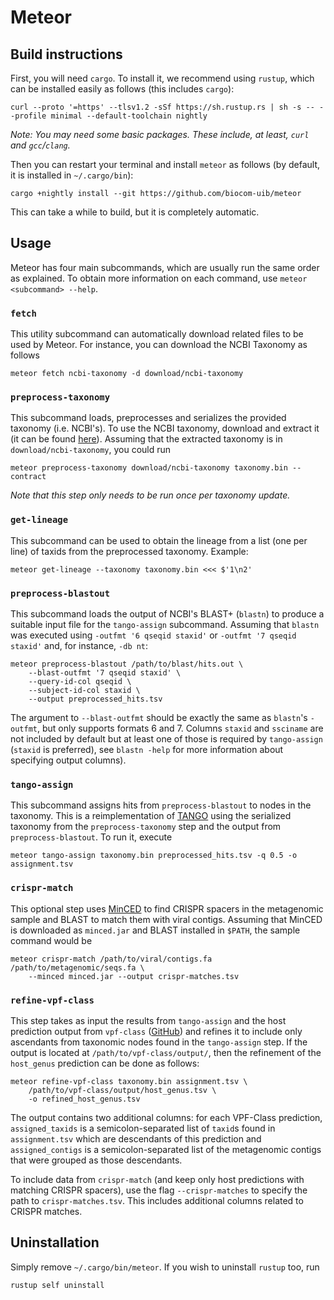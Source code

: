 # Meteor

## Build instructions

First, you will need `cargo`. To install it, we recommend using `rustup`, which
can be installed easily as follows (this includes `cargo`):

```
curl --proto '=https' --tlsv1.2 -sSf https://sh.rustup.rs | sh -s -- --profile minimal --default-toolchain nightly
```

_Note: You may need some basic packages. These include, at least, `curl` and
`gcc`/`clang`._

Then you can restart your terminal and install `meteor` as follows (by default,
it is installed in `~/.cargo/bin`):


```
cargo +nightly install --git https://github.com/biocom-uib/meteor
```

This can take a while to build, but it is completely automatic.

## Usage

Meteor has four main subcommands, which are usually run the same order as
explained. To obtain more information on each command, use `meteor
<subcommand> --help`.

### `fetch`

This utility subcommand can automatically download related files to be used by Meteor.
For instance, you can download the NCBI Taxonomy as follows

```
meteor fetch ncbi-taxonomy -d download/ncbi-taxonomy
```

### `preprocess-taxonomy`

This subcommand loads, preprocesses and serializes the provided taxonomy (i.e.
NCBI's). To use the NCBI taxonomy, download and extract it (it can be found
[here](https://ftp.ncbi.nih.gov/pub/taxonomy/taxdump.tar.gz)). Assuming that
the extracted taxonomy is in `download/ncbi-taxonomy`, you could run

```
meteor preprocess-taxonomy download/ncbi-taxonomy taxonomy.bin --contract
```

_Note that this step only needs to be run once per taxonomy update._

### `get-lineage`

This subcommand can be used to obtain the lineage from a list (one per line) of
taxids from the preprocessed taxonomy. Example:

```
meteor get-lineage --taxonomy taxonomy.bin <<< $'1\n2'
```

### `preprocess-blastout`

This subcommand loads the output of NCBI's BLAST+ (`blastn`) to produce a
suitable input file for the `tango-assign` subcommand. Assuming that `blastn`
was executed using `-outfmt '6 qseqid staxid'` or `-outfmt '7 qseqid staxid'`
and, for instance, `-db nt`:

```
meteor preprocess-blastout /path/to/blast/hits.out \
    --blast-outfmt '7 qseqid staxid' \
    --query-id-col qseqid \
    --subject-id-col staxid \
    --output preprocessed_hits.tsv
```

The argument to `--blast-outfmt` should be exactly the same as `blastn`'s
`-outfmt`, but only supports formats 6 and 7. Columns `staxid` and `ssciname`
are not included by default but at least one of those is required by
`tango-assign` (`staxid` is preferred), see `blastn -help` for more information
about specifying output columns).

### `tango-assign`

This subcommand assigns hits from `preprocess-blastout` to nodes in the
taxonomy. This is a reimplementation of
[TANGO](https://www.cs.upc.edu/~valiente/tango/) using the serialized taxonomy
from the `preprocess-taxonomy` step and the output from `preprocess-blastout`.
To run it, execute

```
meteor tango-assign taxonomy.bin preprocessed_hits.tsv -q 0.5 -o assignment.tsv
```

### `crispr-match`

This optional step uses [MinCED](https://github.com/ctSkennerton/minced) to
find CRISPR spacers in the metagenomic sample and BLAST to match them with
viral contigs. Assuming that MinCED is downloaded as `minced.jar` and BLAST
installed in `$PATH`, the sample command would be

```
meteor crispr-match /path/to/viral/contigs.fa /path/to/metagenomic/seqs.fa \
    --minced minced.jar --output crispr-matches.tsv
```

### `refine-vpf-class`

This step takes as input the results from `tango-assign` and the host
prediction output from `vpf-class`
([GitHub](https://github.com/biocom-uib/vpf-tools)) and refines it to include
only ascendants from taxonomic nodes found in the `tango-assign` step. If the
output is located at `/path/to/vpf-class/output/`, then the refinement of the
`host_genus` prediction can be done as follows:

```
meteor refine-vpf-class taxonomy.bin assignment.tsv \
    /path/to/vpf-class/output/host_genus.tsv \
    -o refined_host_genus.tsv
```

The output contains two additional columns: for each VPF-Class prediction,
`assigned_taxids` is a semicolon-separated list of `taxid`s found in
`assignment.tsv` which are descendants of this prediction and
`assigned_contigs` is a semicolon-separated list of the metagenomic contigs
that were grouped as those descendants.

To include data from `crispr-match` (and keep only host predictions with
matching CRISPR spacers), use the flag `--crispr-matches` to specify the path
to `crispr-matches.tsv`. This includes additional columns related to CRISPR
matches.

## Uninstallation

Simply remove `~/.cargo/bin/meteor`. If you wish to uninstall `rustup` too, run

```
rustup self uninstall
```
